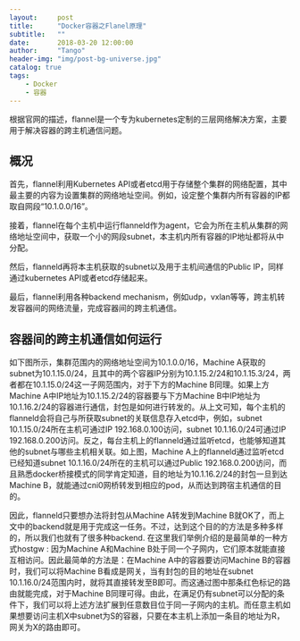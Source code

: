 ```yaml
---
layout:     post
title:      "Docker容器之Flanel原理"
subtitle:   ""
date:       2018-03-20 12:00:00
author:     "Tango"
header-img: "img/post-bg-universe.jpg"
catalog: true
tags:   
    - Docker
    - 容器
---
```


根据官网的描述，flannel是一个专为kubernetes定制的三层网络解决方案，主要用于解决容器的跨主机通信问题。

## 概况


首先，flannel利用Kubernetes API或者etcd用于存储整个集群的网络配置，其中最主要的内容为设置集群的网络地址空间。例如，设定整个集群内所有容器的IP都取自网段“10.1.0.0/16”。

接着，flannel在每个主机中运行flanneld作为agent，它会为所在主机从集群的网络地址空间中，获取一个小的网段subnet，本主机内所有容器的IP地址都将从中分配。

然后，flanneld再将本主机获取的subnet以及用于主机间通信的Public IP，同样通过kubernetes API或者etcd存储起来。

最后，flannel利用各种backend mechanism，例如udp，vxlan等等，跨主机转发容器间的网络流量，完成容器间的跨主机通信。

 
## 容器间的跨主机通信如何运行
如下图所示，集群范围内的网络地址空间为10.1.0.0/16，Machine A获取的subnet为10.1.15.0/24，且其中的两个容器IP分别为10.1.15.2/24和10.1.15.3/24，两者都在10.1.15.0/24这一子网范围内，对于下方的Machine B同理。如果上方Machine A中IP地址为10.1.15.2/24的容器要与下方Machine B中IP地址为10.1.16.2/24的容器进行通信，封包是如何进行转发的。从上文可知，每个主机的flanneld会将自己与所获取subnet的关联信息存入etcd中，例如，subnet 10.1.15.0/24所在主机可通过IP 192.168.0.100访问，subnet 10.1.16.0/24可通过IP 192.168.0.200访问。反之，每台主机上的flanneld通过监听etcd，也能够知道其他的subnet与哪些主机相关联。如上图，Machine A上的flanneld通过监听etcd已经知道subnet 10.1.16.0/24所在的主机可以通过Public 192.168.0.200访问，而且熟悉docker桥接模式的同学肯定知道，目的地址为10.1.16.2/24的封包一旦到达Machine B，就能通过cni0网桥转发到相应的pod，从而达到跨宿主机通信的目的。

因此，flanneld只要想办法将封包从Machine A转发到Machine B就OK了，而上文中的backend就是用于完成这一任务。不过，达到这个目的的方法是多种多样的，所以我们也就有了很多种backend. 在这里我们举例介绍的是最简单的一种方式hostgw : 因为Machine A和Machine B处于同一个子网内，它们原本就能直接互相访问。因此最简单的方法是：在Machine A中的容器要访问Machine B的容器时，我们可以将Machine B看成是网关，当有封包的目的地址在subnet 10.1.16.0/24范围内时，就将其直接转发至B即可。而这通过图中那条红色标记的路由就能完成，对于Machine B同理可得。由此，在满足仍有subnet可以分配的条件下，我们可以将上述方法扩展到任意数目位于同一子网内的主机。而任意主机如果想要访问主机X中subnet为S的容器，只要在本主机上添加一条目的地址为R，网关为X的路由即可。


